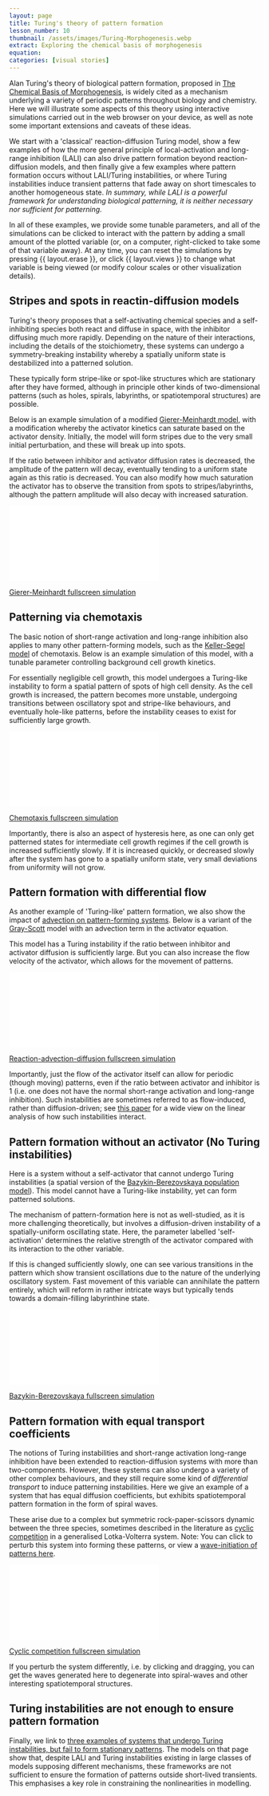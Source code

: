 ```yaml
---
layout: page
title: Turing's theory of pattern formation
lesson_number: 10
thumbnail: /assets/images/Turing-Morphogenesis.webp
extract: Exploring the chemical basis of morphogenesis
equation:
categories: [visual stories]
---
```


Alan Turing's theory of biological pattern formation, proposed in [The Chemical Basis of Morphogenesis](https://en.wikipedia.org/wiki/The_Chemical_Basis_of_Morphogenesis), is widely cited as a mechanism underlying a variety of periodic patterns throughout biology and chemistry. Here we will illustrate some aspects of this theory using interactive simulations carried out in the web browser on your device, as well as note some important extensions and caveats of these ideas. 

We start with a 'classical' reaction-diffusion Turing model, show a few examples of how the more general principle of local-activation and long-range inhibition (LALI) can also drive pattern formation beyond reaction-diffusion models, and then finally give a few examples where pattern formation occurs without LALI/Turing instabilities, or where Turing instabilities induce transient patterns that fade away on short timescales to another homogeneous state. *In summary, while LALI is a powerful framework for understanding biological patterning, it is neither necessary nor sufficient for patterning.*

In all of these examples, we provide some tunable parameters, and all of the simulations can be clicked to interact with the pattern by adding a small amount of the plotted variable (or, on a computer, right-clicked to take some of that variable away). At any time, you can reset the simulations by pressing {{ layout.erase }}, or click {{ layout.views }} to change what variable is being viewed (or modify colour scales or other visualization details). 

## Stripes and spots in reactin-diffusion models

Turing's theory proposes that a self-activating chemical species and a self-inhibiting species both react and diffuse in space, with the inhibitor diffusing much more rapidly. Depending on the nature of their interactions, including the details of the stoichiometry, these systems can undergo a symmetry-breaking instability whereby a spatially uniform state is destabilized into a patterned solution. 

These typically form stripe-like or spot-like structures which are stationary after they have formed, although in principle other kinds of two-dimensional patterns (such as holes, spirals, labyrinths, or spatiotemporal structures) are possible.

Below is an example simulation of a modified [Gierer-Meinhardt model](/mathematical-biology/gierer-meinhardt), with a modification whereby the activator kinetics can saturate based on the activator density. Initially, the model will form stripes due to the very small initial perturbation, and these will break up into spots. 

If the ratio between inhibitor and activator diffusion rates is decreased, the amplitude of the pattern will decay, eventually tending to a uniform state again as this ratio is decreased. You can also modify how much saturation the activator has to observe the transition from spots to stripes/labyrinths, although the pattern amplitude will also decay with increased saturation.

<p style="text-align:center;margin-bottom:0;"><vpde-slider
    iframe="simGM"
    name="D"
    label="Ratio of inhibitor to activator diffusion"
    label-position="above"
    min-label="Small"
    max-label="Large"
    min="40"
    max="100"
    value="100"
    step="5"
></vpde-slider></p>

<p style="text-align:center;margin-bottom:0;"><vpde-slider
    iframe="simGM"
    name="K"
    label="Activator Saturation"
    label-position="below"
    min-label="None"
    max-label="Moderate"
    min="0"
    max="0.005"
    value="0"
></vpde-slider></p>

<iframe id="simGM" class="sim" style="margin-left:auto;margin-right:auto" src="/sim/?preset=GiererMeinhardtStripeiframe&story&nomathjax&sf=1" frameborder="0" loading="lazy"></iframe>

[Gierer-Meinhardt fullscreen simulation](/sim/?preset=GiererMeinhardtStripeiframe)

<p></p>

## Patterning via chemotaxis

The basic notion of short-range activation and long-range inhibition also applies to many other pattern-forming models, such as the [Keller-Segel model](/mathematical-biology/keller-segel) of chemotaxis. Below is an example simulation of this model, with a tunable parameter controlling background cell growth kinetics. 

For essentially negligible cell growth, this model undergoes a Turing-like instability to form a spatial pattern of spots of high cell density. As the cell growth is increased, the pattern becomes more unstable, undergoing transitions between oscillatory spot and stripe-like behaviours, and eventually hole-like patterns, before the instability ceases to exist for sufficiently large growth. 

<p style="text-align:center;margin-bottom:0;"><vpde-slider
    iframe="simKS"
    name="r"
    label="Cell growth"
    label-position="above"
    min-label="Small"
    max-label="Moderate"
    min="0.001"
    max="0.3"
    value="0.001"
></vpde-slider></p>

<iframe id="simKS" class="sim" style="margin-left:auto;margin-right:auto" src="/sim/?preset=KellerSegeliframe&story&nomathjax" frameborder="0" loading="lazy"></iframe>

[Chemotaxis fullscreen simulation](/sim/?preset=KellerSegeliframe)

Importantly, there is also an aspect of hysteresis here, as one can only get patterned states for intermediate cell growth regimes if the cell growth is increased sufficiently slowly. If it is increased quickly, or decreased slowly after the system has gone to a spatially uniform state, very small deviations from uniformity will not grow.

<p></p>

## Pattern formation with differential flow

As another example of 'Turing-like' pattern formation, we also show the impact of [advection on pattern-forming systems](/nonlinear-physics/advecting-patterns). Below is a variant of the [Gray-Scott](/nonlinear-physics/gray-scott) model with an advection term in the activator equation. 

This model has a Turing instability if the ratio between inhibitor and activator diffusion is sufficiently large. But you can also increase the flow velocity of the activator, which allows for the movement of patterns. 

<p style="text-align:center;margin-bottom:0;"><vpde-slider
    iframe="simGSA"
    name="D"
    label="Ratio of inhibitor to activator diffusion"
    label-position="above"
    min-label="Small"
    max-label="Large"
    min="1"
    max="4"
    value="2"
    step="0.1"
></vpde-slider></p>

<p style="text-align:center;margin-bottom:0;"><vpde-slider
    iframe="simGSA"
    name="V"
    label="Activator Flow Velocity"
    label-position="below"
    min-label="Normal"
    max-label="Improved"
    min="0"
    max="0.3"
    value="0"
    step="0.05"
></vpde-slider></p>

<iframe id="simGSA" class="sim" style="margin-left:auto;margin-right:auto" src="/sim/?preset=GrayScottiframeAdvection&story&nomathjax" frameborder="0" loading="lazy"></iframe>

[Reaction-advection-diffusion fullscreen simulation](/sim/?preset=GrayScottiframeAdvection)

Importantly, just the flow of the activator itself can allow for periodic (though moving) patterns, even if the ratio between activator and inhibitor is $1$ (i.e. one does not have the normal short-range activation and long-range inhibition). Such instabilities are sometimes referred to as flow-induced, rather than diffusion-driven; see [this paper](https://doi.org/10.1017/jfm.2019.620) for a wide view on the linear analysis of how such instabilities interact.

<p></p>



## Pattern formation without an activator (No Turing instabilities)


Here is a system without a self-activator that cannot undergo Turing instabilities (a spatial version of the [Bazykin-Berezovskaya population model](https://www.worldscientific.com/worldscibooks/10.1142/2284#t=aboutBook)). This model cannot have a Turing-like instability, yet can form patterned solutions.

The mechanism of pattern-formation here is not as well-studied, as it is more challenging theoretically, but involves a diffusion-driven instability of a spatially-uniform oscillating state. Here, the parameter labelled 'self-activation' determines the relative strength of the activator compared with its interaction to the other variable. 

If this is changed sufficiently slowly, one can see various transitions in the pattern which show transient oscillations due to the nature of the underlying oscillatory system. Fast movement of this variable can annihilate the pattern entirely, which will reform in rather intricate ways but typically tends towards a domain-filling labyrinthine state.

<p style="text-align:center;margin-bottom:0;"><vpde-slider
    iframe="simLC"
    name="r"
    label="Self-activation"
    label-position="above"
    min-label="Small"
    max-label="Moderate"
    min="0.1"
    max="1"
    value="1"
></vpde-slider></p>

<iframe id="simLC" class="sim" style="margin-left:auto;margin-right:auto" src="/sim/?preset=PatterningViaLimitCycles&story&nomathjax" frameborder="0" loading="lazy"></iframe>

[Bazykin-Berezovskaya fullscreen simulation](/sim/?preset=PatterningViaLimitCycles)

<p></p>

## Pattern formation with equal transport coefficients

The notions of Turing instabilities and short-range activation long-range inhibition have been extended to reaction-diffusion systems with more than two-components. However, these systems can also undergo a variety of other complex behaviours, and they still require some kind of *differential transport* to induce patterning instabilities. Here we give an example of a system that has equal diffusion coefficients, but exhibits spatiotemporal pattern formation in the form of spiral waves. 

These arise due to a complex but symmetric rock-paper-scissors dynamic between the three species, sometimes described in the literature as [cyclic competition](/mathematical-biology/cyclic-competition) in a generalised Lotka-Volterra system. Note: You can click to perturb this system into forming these patterns, or view a [wave-initiation of patterns here](/sim/?preset=cyclicCompetitionWave).


<iframe id="simED" class="sim" style="margin-left:auto;margin-right:auto" src="/sim/?preset=CyclicCompetitionWaveiframe&story&nomathjax" frameborder="0" loading="lazy"></iframe>

[Cyclic competition fullscreen simulation](/sim/?preset=CyclicCompetitionWaveiframe)

<p></p>

If you perturb the system differently, i.e. by clicking and dragging, you can get the waves generated here to degenerate into spiral-waves and other interesting spatiotemporal structures. 

## Turing instabilities are not enough to ensure pattern formation

Finally, we link to [three examples of systems that undergo Turing instabilities, but fail to form stationary patterns](/mathematical-biology/Turing-conditions-are-not-enough). The models on that page show that, despite LALI and Turing instabilities existing in large classes of models supposing different mechanisms, these frameworks are not sufficient to ensure the formation of patterns outside short-lived transients. This emphasises a key role in constraining the nonlinearities in modelling.
